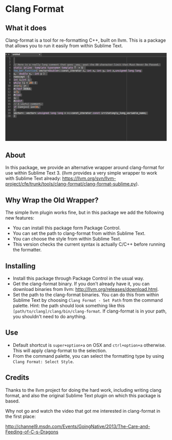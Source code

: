 Clang Format
============

What it does
------------
Clang-format is a tool for re-formatting C++, built on llvm. This is a
package that allows you to run it easily from within Sublime Text.

![demo](https://raw.githubusercontent.com/rosshemsley/demos/master/clang_format.gif)

About
-----
In this package, we provide an alternative wrapper around clang-format
for use within Sublime Text 3. (llvm provides a very simple wrapper
to work with Sublime Text already:
https://llvm.org/svn/llvm-project/cfe/trunk/tools/clang-format/clang-format-sublime.py).

Why Wrap the Old Wrapper?
----------------------------
The simple llvm plugin works fine, but in this package we add the following new
features:

- You can install this package form Package Control.
- You can set the path to clang-format from within Sublime Text.
- You can choose the style from within Sublime Text.
- This version checks the current syntax is actually C/C++ before running
  the formatter.

Installing
----------
- Install this package through Package Control in the usual way.
- Get the clang-format binary. If you don't already have it, you can download
  binaries from llvm: http://llvm.org/releases/download.html.
- Set the path to the clang-format binaries. You can do this from within Sublime
  Text by choosing `Clang Format - Set Path` from the command palette.  Hint: 
  the path should look something like this `[path/to/clang]/clang/bin/clang-format`.
  If clang-format is in your path, you shouldn't need to do anything.

Use
---
- Default shortcut is `super+option+a` on OSX and `ctrl+option+a` otherwise.
  This will apply clang-format to the selection.
- From the command palette, you can select the formatting type by using
  `Clang Format: Select Style`.

Credits
-------
Thanks to the llvm project for doing the hard work, including writing clang
format, and also the original Sublime Text plugin on which this package is
based.

Why not go and watch the video that got me interested in clang-format in the 
first place:

http://channel9.msdn.com/Events/GoingNative/2013/The-Care-and-Feeding-of-C-s-Dragons
